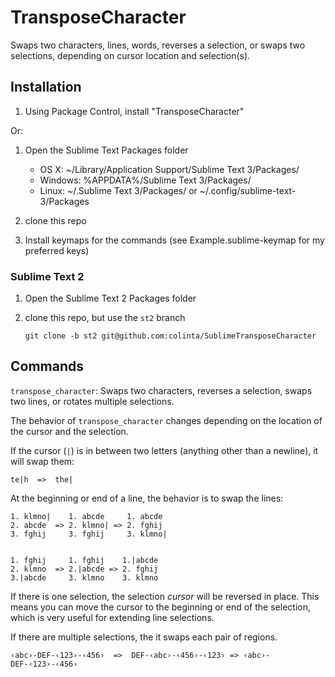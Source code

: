 TransposeCharacter
==================

Swaps two characters, lines, words, reverses a selection, or swaps two selections, depending on cursor location and selection(s).

Installation
------------

1. Using Package Control, install "TransposeCharacter"

Or:

1. Open the Sublime Text Packages folder
    - OS X: ~/Library/Application Support/Sublime Text 3/Packages/
    - Windows: %APPDATA%/Sublime Text 3/Packages/
    - Linux: ~/.Sublime Text 3/Packages/ or ~/.config/sublime-text-3/Packages

2. clone this repo
3. Install keymaps for the commands (see Example.sublime-keymap for my preferred keys)

### Sublime Text 2

1. Open the Sublime Text 2 Packages folder
2. clone this repo, but use the `st2` branch

       git clone -b st2 git@github.com:colinta/SublimeTransposeCharacter

Commands
--------

`transpose_character`: Swaps two characters, reverses a selection, swaps two lines, or rotates multiple selections.

The behavior of `transpose_character` changes depending on the location of the cursor and the selection.

If the cursor (`|`) is in between two letters (anything other than a newline), it will swap them:

`te|h  =>  the|`

At the beginning or end of a line, the behavior is to swap the lines:

    1. klmno|    1. abcde     1. abcde
    2. abcde  => 2. klmno| => 2. fghij
    3. fghij     3. fghij     3. klmno|


    1. fghij     1. fghij    1.|abcde
    2. klmno  => 2.|abcde => 2. fghij
    3.|abcde     3. klmno    3. klmno

If there is one selection, the selection *cursor* will be reversed in place.
This means you can move the cursor to the beginning or end of the selection,
which is very useful for extending line selections.

If there are multiple selections, the it swaps each pair of regions.

`‹abc›-DEF-‹123›-‹456›  =>  DEF-‹abc›-‹456›-‹123› => ‹abc›-DEF-‹123›-‹456›`
